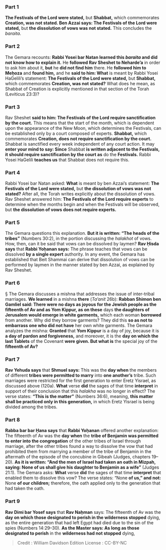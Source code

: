 
### Part 1
<b>The Festivals of the Lord were stated,</b> but <b>Shabbat,</b> which commemorates <b>Creation, was not stated. Ben Azzai says: The Festivals of the Lord were stated,</b> but <b>the dissolution of vows was not stated.</b> This concludes the <i>baraita</i>.

### Part 2
The Gemara recounts: <b>Rabbi Yosei bar Natan learned this <i>baraita</i> and did not know how to explain it.</b> He <b>followed Rav Sheshet to Neharde’a</b> in order to ask him about it, <b>but</b> he <b>did not find him</b> there. He <b>followed him to Meḥoza</b> and <b>found him,</b> and he <b>said to him: What</b> is meant by Rabbi Yosei HaGelili’s statement: <b>The Festivals of the Lord were stated,</b> but <b>Shabbat,</b> which commemorates <b>Creation, was not stated?</b> What does he mean, as Shabbat of Creation is explicitly mentioned in that section of the Torah (Leviticus 23:3)?

### Part 3
Rav Sheshet <b>said to him: The Festivals of the Lord require sanctification by the court.</b> This means that the start of the month, which is dependent upon the appearance of the New Moon, which determines the Festivals, can be established only by a court composed of experts. <b>Shabbat,</b> which commemorates <b>Creation, does not require sanctification by the court.</b> Shabbat is sanctified every week independent of any court action. It may <b>enter your mind to say: Since</b> Shabbat <b>is written adjacent to the Festivals, it should require sanctification by the court as</b> do the <b>Festivals.</b> Rabbi Yosei HaGelili <b>teaches us</b> that Shabbat does not require this.

### Part 4
Rabbi Yosei bar Natan asked: <b>What</b> is meant by ben Azzai’s statement: <b>The Festivals of the Lord were stated,</b> but <b>the dissolution of vows was not stated?</b> After all, the Torah writes explicitly about the dissolution of vows. Rav Sheshet answered him: <b>The Festivals of the Lord require experts</b> to determine when the months begin and when the Festivals will be observed, but <b>the dissolution of vows does not require experts.</b>

### Part 5
The Gemara questions this explanation. <b>But it is written: “The heads of the tribes”</b> (Numbers 30:2), in the portion discussing the <i>halakhot</i> of vows. How, then, can it be said that vows can be dissolved by laymen? <b>Rav Ḥisda says</b> that <b>Rabbi Yoḥanan says:</b> The phrase teaches that vows can be dissolved <b>by a single expert</b> authority. In any event, the Gemara has established that Beit Shammai can derive that dissolution of vows can be performed by laymen in the manner stated by ben Azzai, as explained by Rav Sheshet.

### Part 6
§ The Gemara discusses a mishna that addresses the issue of inter-tribal marriages. <b>We learned</b> in a mishna <b>there</b> (<i>Ta’anit</i> 26b): <b>Rabban Shimon ben Gamliel said: There were no days as joyous for the Jewish people as the fifteenth of Av and as Yom Kippur, as on these</b> days <b>the daughters of Jerusalem would emerge in white garments,</b> which each woman <b>borrowed</b> from another. Why did they borrow garments? They did this <b>so as not to embarrass one who did not have</b> her own white garments. The Gemara analyzes the mishna: <b>Granted</b> that <b>Yom Kippur</b> is a day of joy, because it is <b>a day of pardon and forgiveness,</b> and moreover, it is the <b>day on which the last Tablets</b> of the Covenant <b>were given. But what is</b> the special joy of the <b>fifteenth of Av?</b>

### Part 7
<b>Rav Yehuda says</b> that <b>Shmuel says:</b> This was the <b>day when</b> the members of different <b>tribes were permitted to marry</b> into <b>one another’s</b> tribe. Such marriages were restricted for the first generation to enter Eretz Yisrael, as discussed above (120a). <b>What</b> verse <b>did</b> the sages of that time <b>interpret</b> in support of their conclusion that this <i>halakha</i> was no longer in effect? The verse states: <b>“This is the matter”</b> (Numbers 36:6), meaning, <b>this matter shall be practiced only in this generation,</b> in which Eretz Yisrael is being divided among the tribes.

### Part 8
<b>Rabba bar bar Ḥana says</b> that <b>Rabbi Yoḥanan</b> offered another explanation: The fifteenth of Av was the <b>day when</b> the <b>tribe of Benjamin was permitted to enter into the congregation</b> of the other tribes of Israel through marriage, after the other tribes found a way to dissolve the vow that had prohibited them from marrying a member of the tribe of Benjamin in the aftermath of the episode of the concubine in Gibeah (Judges, chapters 19–20). <b>As it is written: “And the men of Israel had taken an oath in Mizpah, saying: None of us shall give his daughter to Benjamin as a wife”</b> (Judges 21:1). The Gemara asks: <b>What</b> verse <b>did</b> the sages of that time <b>interpret</b> that enabled them to dissolve this vow? The verse states: “None <b>of us,” and not:</b> None <b>of our children;</b> therefore, the oath applied only to the generation that had taken the oath.

### Part 9
<b>Rav Dimi bar Yosef says</b> that <b>Rav Naḥman</b> says: The fifteenth of Av was the <b>day on which those designated to perish in the wilderness stopped</b> dying, as the entire generation that had left Egypt had died due to the sin of the spies (Numbers 14:29–30). <b>As the Master says: As long as those designated to perish</b> in the <b>wilderness had not stopped</b> dying,

>Credit : William Davidson Edition
>License : CC-BY-NC